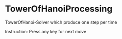 # TowerOfHanoiProcessing
TowerOfHanoi-Solver which produce one step per time

Instruction:
Press any key for next move
